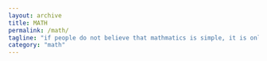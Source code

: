```yaml
---
layout: archive
title: MATH
permalink: /math/
tagline: "if people do not believe that mathmatics is simple, it is only because they do not realize how complicated life is."
category: "math"
---
```

